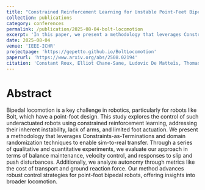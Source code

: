 ```yaml
---
title: "Constrained Reinforcement Learning for Unstable Point-Feet Bipedal Locomotion Applied to the Bolt Robot"
collection: publications
category: conferences
permalink: /publication/2025-08-04-bolt-locomotion
excerpt: 'In this paper, we present a methodology that leverages Constraints-as-Terminations (CaT) and domain randomization techniques to enable sim-to-real transfer. Through a series of qualitative and quantitative experiments, we evaluate our approach in terms of balance maintenance, velocity control, and responses to slip and push disturbances.'
date: 2025-08-04
venue: 'IEEE-ICHR'
projectpage: 'https://gepetto.github.io/BoltLocomotion'
paperurl: 'https://www.arxiv.org/abs/2508.02194'
citation: 'Constant Roux, Elliot Chane-Sane, Ludovic De Matteïs, Thomas Flayols, Jérôme Manhes, Olivier Stasse, Philippe Souères. Constrained Reinforcement Learning for Unstable Point-Feet Bipedal Locomotion Applied to the Bolt Robot, IEEE-ICHR 2025.'
---
```

# Abstract
Bipedal locomotion is a key challenge in robotics, particularly for robots like Bolt, which have a point-foot design. This study explores the control of such underactuated robots using constrained reinforcement learning, addressing their inherent instability, lack of arms, and limited foot actuation. We present a methodology that leverages Constraints-as-Terminations and domain randomization techniques to enable sim-to-real transfer. Through a series of qualitative and quantitative experiments, we evaluate our approach in terms of balance maintenance, velocity control, and responses to slip and push disturbances. Additionally, we analyze autonomy through metrics like the cost of transport and ground reaction force. Our method advances robust control strategies for point-foot bipedal robots, offering insights into broader locomotion. 
